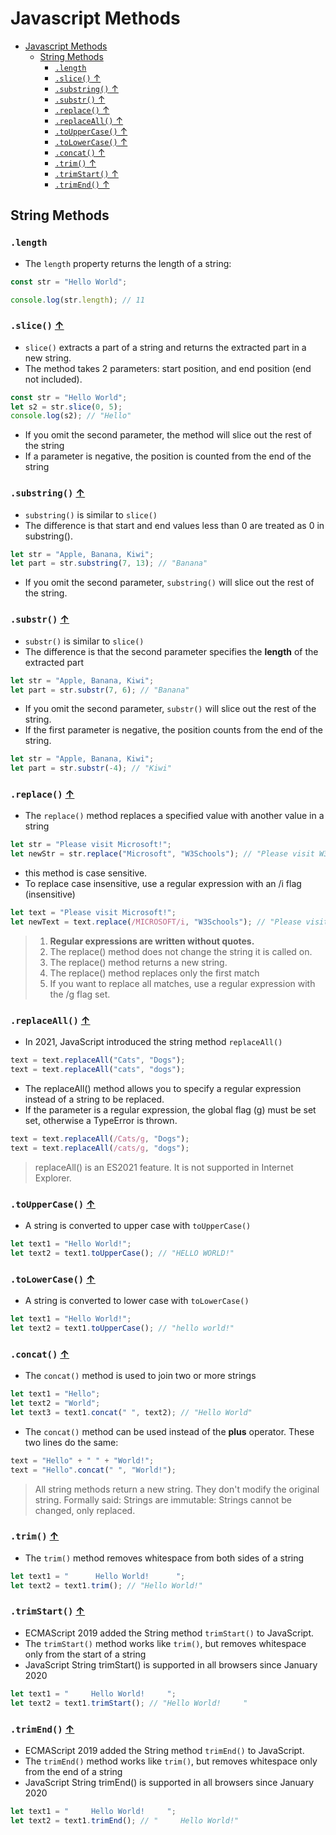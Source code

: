 # Javascript Methods

- [Javascript Methods](#javascript-methods)
  - [String Methods](#string-methods)
    - [`.length`](#length)
    - [`.slice()` ↑](#slice-)
    - [`.substring()` ↑](#substring-)
    - [`.substr()` ↑](#substr-)
    - [`.replace()` ↑](#replace-)
    - [`.replaceAll()` ↑](#replaceall-)
    - [`.toUpperCase()` ↑](#touppercase-)
    - [`.toLowerCase()` ↑](#tolowercase-)
    - [`.concat()` ↑](#concat-)
    - [`.trim()` ↑](#trim-)
    - [`.trimStart()` ↑](#trimstart-)
    - [`.trimEnd()` ↑](#trimend-)

## String Methods

### `.length`

- The `length` property returns the length of a string:

```js
const str = "Hello World";

console.log(str.length); // 11
```

### `.slice()` [↑](#javascript-methods)

- `slice()` extracts a part of a string and returns the extracted part in a new string.
- The method takes 2 parameters: start position, and end position (end not included).

```js
const str = "Hello World";
let s2 = str.slice(0, 5);
console.log(s2); // "Hello"
```

- If you omit the second parameter, the method will slice out the rest of the string
- If a parameter is negative, the position is counted from the end of the string

### `.substring()` [↑](#javascript-methods)

- `substring()` is similar to `slice()`
- The difference is that start and end values less than 0 are treated as 0 in substring().

```js
let str = "Apple, Banana, Kiwi";
let part = str.substring(7, 13); // "Banana"
```

- If you omit the second parameter, `substring()` will slice out the rest of the string.

### `.substr()` [↑](#javascript-methods)

- `substr()` is similar to `slice()`
- The difference is that the second parameter specifies the **length** of the extracted part

```js
let str = "Apple, Banana, Kiwi";
let part = str.substr(7, 6); // "Banana"
```

- If you omit the second parameter, `substr()` will slice out the rest of the string.
- If the first parameter is negative, the position counts from the end of the string.

```js
let str = "Apple, Banana, Kiwi";
let part = str.substr(-4); // "Kiwi"
```

### `.replace()` [↑](#javascript-methods)

- The `replace()` method replaces a specified value with another value in a string

```js
let str = "Please visit Microsoft!";
let newStr = str.replace("Microsoft", "W3Schools"); // "Please visit W3Schools!"
```

- this method is case sensitive.
- To replace case insensitive, use a regular expression with an /i flag (insensitive)

```js
let text = "Please visit Microsoft!";
let newText = text.replace(/MICROSOFT/i, "W3Schools"); // "Please visit W3Schools!"
```

> 1. **Regular expressions are written without quotes.**
> 2. The replace() method does not change the string it is called on.
> 3. The replace() method returns a new string.
> 4. The replace() method replaces only the first match
> 5. If you want to replace all matches, use a regular expression with the /g flag set.

### `.replaceAll()` [↑](#javascript-methods)

- In 2021, JavaScript introduced the string method `replaceAll()`

```js
text = text.replaceAll("Cats", "Dogs");
text = text.replaceAll("cats", "dogs");
```

- The replaceAll() method allows you to specify a regular expression instead of a string to be replaced.
- If the parameter is a regular expression, the global flag (g) must be set set, otherwise a TypeError is thrown.

```js
text = text.replaceAll(/Cats/g, "Dogs");
text = text.replaceAll(/cats/g, "dogs");
```

> replaceAll() is an ES2021 feature. It is not supported in Internet Explorer.

### `.toUpperCase()` [↑](#javascript-methods)

- A string is converted to upper case with `toUpperCase()`

```js
let text1 = "Hello World!";
let text2 = text1.toUpperCase(); // "HELLO WORLD!"
```

### `.toLowerCase()` [↑](#javascript-methods)

- A string is converted to lower case with `toLowerCase()`

```js
let text1 = "Hello World!";
let text2 = text1.toUpperCase(); // "hello world!"
```

### `.concat()` [↑](#javascript-methods)

- The `concat()` method is used to join two or more strings

```js
let text1 = "Hello";
let text2 = "World";
let text3 = text1.concat(" ", text2); // "Hello World"
```

- The `concat()` method can be used instead of the **plus** operator. These two lines do the same:

```js
text = "Hello" + " " + "World!";
text = "Hello".concat(" ", "World!");
```

> All string methods return a new string. They don't modify the original string.
> Formally said:
> Strings are immutable: Strings cannot be changed, only replaced.

### `.trim()` [↑](#javascript-methods)

- The `trim()` method removes whitespace from both sides of a string

```js
let text1 = "      Hello World!      ";
let text2 = text1.trim(); // "Hello World!"
```

### `.trimStart()` [↑](#javascript-methods)

- ECMAScript 2019 added the String method `trimStart()` to JavaScript.
- The `trimStart()` method works like `trim()`, but removes whitespace only from the start of a string
- JavaScript String trimStart() is supported in all browsers since January 2020

```js
let text1 = "     Hello World!     ";
let text2 = text1.trimStart(); // "Hello World!     "
```

### `.trimEnd()` [↑](#javascript-methods)

- ECMAScript 2019 added the String method `trimEnd()` to JavaScript.
- The `trimEnd()` method works like `trim()`, but removes whitespace only from the end of a string
- JavaScript String trimEnd() is supported in all browsers since January 2020

```js
let text1 = "     Hello World!     ";
let text2 = text1.trimEnd(); // "     Hello World!"
```
